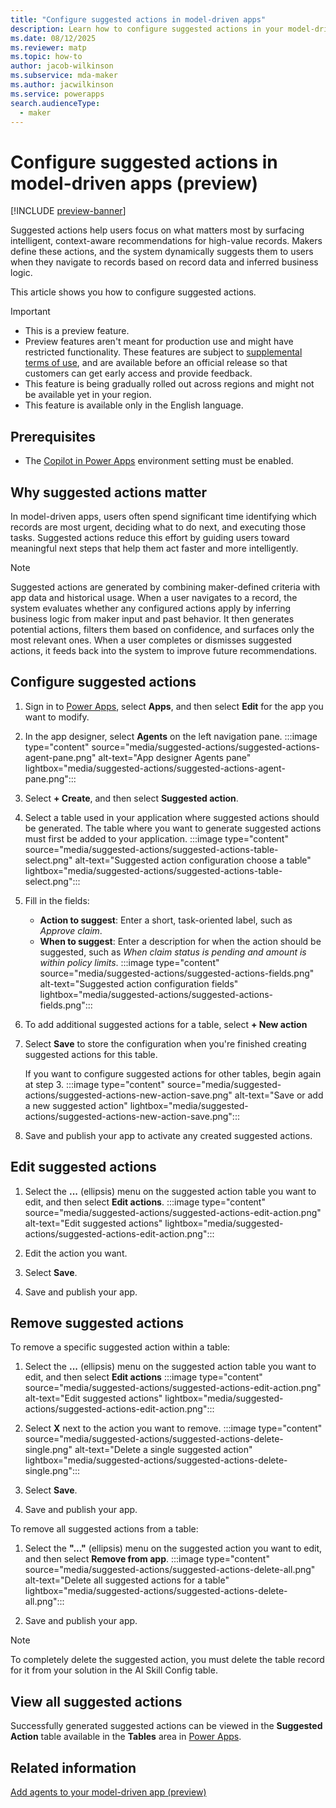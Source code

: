 ```yaml
---
title: "Configure suggested actions in model-driven apps" 
description: Learn how to configure suggested actions in your model-driven apps with Power Apps.
ms.date: 08/12/2025
ms.reviewer: matp
ms.topic: how-to
author: jacob-wilkinson
ms.subservice: mda-maker
ms.author: jacwilkinson
ms.service: powerapps
search.audienceType: 
  - maker
---
```

# Configure suggested actions in model-driven apps (preview)

[!INCLUDE [preview-banner](~/../shared-content/shared/preview-includes/preview-banner.md)]

Suggested actions help users focus on what matters most by surfacing intelligent, context-aware recommendations for high-value records. Makers define these actions, and the system dynamically suggests them to users when they navigate to records based on record data and inferred business logic.

This article shows you how to configure suggested actions.

> [!IMPORTANT]
>
> - This is a preview feature.
> - Preview features aren't meant for production use and might have restricted functionality. These features are subject to [supplemental terms of use](https://go.microsoft.com/fwlink/?linkid=2216214), and are available before an official release so that customers can get early access and provide feedback.
> - This feature is being gradually rolled out across regions and might not be available yet in your region.
> - This feature is available only in the English language.

## Prerequisites

- The [Copilot in Power Apps](../canvas-apps/ai-overview.md) environment setting must be enabled. 

## Why suggested actions matter

In model-driven apps, users often spend significant time identifying which records are most urgent, deciding what to do next, and executing those tasks. Suggested actions reduce this effort by guiding users toward meaningful next steps that help them act faster and more intelligently.

> [!NOTE]
> Suggested actions are generated by combining maker-defined criteria with app data and historical usage. When a user navigates to a record, the system evaluates whether any configured actions apply by inferring business logic from maker input and past behavior. It then generates potential actions, filters them based on confidence, and surfaces only the most relevant ones. When a user completes or dismisses suggested actions, it feeds back into the system to improve future recommendations.

## Configure suggested actions
  
1. Sign in to [Power Apps](https://make.powerapps.com), select **Apps**, and then select **Edit** for the app you want to modify.
1. In the app designer, select **Agents** on the left navigation pane.
   :::image type="content" source="media/suggested-actions/suggested-actions-agent-pane.png" alt-text="App designer Agents pane" lightbox="media/suggested-actions/suggested-actions-agent-pane.png":::
1. Select **+ Create**, and then select **Suggested action**.
1. Select a table used in your application where suggested actions should be generated. The table where you want to generate suggested actions must first be added to your application.
  :::image type="content" source="media/suggested-actions/suggested-actions-table-select.png" alt-text="Suggested action configuration choose a table" lightbox="media/suggested-actions/suggested-actions-table-select.png":::
1. Fill in the fields:

   - **Action to suggest**: Enter a short, task-oriented label, such as *Approve claim*.
   - **When to suggest**: Enter a description for when the action should be suggested, such as *When claim status is pending and amount is within policy limits*.
  :::image type="content" source="media/suggested-actions/suggested-actions-fields.png" alt-text="Suggested action configuration fields" lightbox="media/suggested-actions/suggested-actions-fields.png":::

1. To add additional suggested actions for a table, select **+ New action**
1. Select **Save** to store the configuration when you're finished creating suggested actions for this table.

   If you want to configure suggested actions for other tables, begin again at step 3.
   :::image type="content" source="media/suggested-actions/suggested-actions-new-action-save.png" alt-text="Save or add a new suggested action" lightbox="media/suggested-actions/suggested-actions-new-action-save.png":::

1. Save and publish your app to activate any created suggested actions.

## Edit suggested actions

1. Select the **...** (ellipsis) menu on the suggested action table you want to edit, and then select **Edit actions**.
   :::image type="content" source="media/suggested-actions/suggested-actions-edit-action.png" alt-text="Edit suggested actions" lightbox="media/suggested-actions/suggested-actions-edit-action.png":::

1. Edit the action you want.
1. Select **Save**.
1. Save and publish your app.

## Remove suggested actions

To remove a specific suggested action within a table:

1. Select the **...** (ellipsis) menu on the suggested action table you want to edit, and then select **Edit actions**
  :::image type="content" source="media/suggested-actions/suggested-actions-edit-action.png" alt-text="Edit suggested actions" lightbox="media/suggested-actions/suggested-actions-edit-action.png":::

1. Select **X** next to the action you want to remove.
  :::image type="content" source="media/suggested-actions/suggested-actions-delete-single.png" alt-text="Delete a single suggested action" lightbox="media/suggested-actions/suggested-actions-delete-single.png":::

1. Select **Save**.
1. Save and publish your app.

To remove all suggested actions from a table:

1. Select the **"..."** (ellipsis) menu on the suggested action you want to edit, and then select **Remove from app**.
   :::image type="content" source="media/suggested-actions/suggested-actions-delete-all.png" alt-text="Delete all suggested actions for a table" lightbox="media/suggested-actions/suggested-actions-delete-all.png":::

1. Save and publish your app.

> [!NOTE]
> To completely delete the suggested action, you must delete the table record for it from your solution in the AI Skill Config table. <!-- Add link to AI Skill Config table article when published. -->

## View all suggested actions

Successfully generated suggested actions can be viewed in the **Suggested Action** table available in the **Tables** area in [Power Apps](https://make.powerapps.com).

## Related information
<!-- Remove comment tags when this article is live.
[Use suggested actions in the agent feed (preview)](../../user/use-suggested-actions-in-the-agent-feed.md) -->

[Add agents to your model-driven app (preview)](add-agents-to-app.md)
